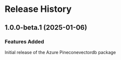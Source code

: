 # Release History
    
## 1.0.0-beta.1 (2025-01-06)

### Features Added

Initial release of the Azure Pineconevectordb package
